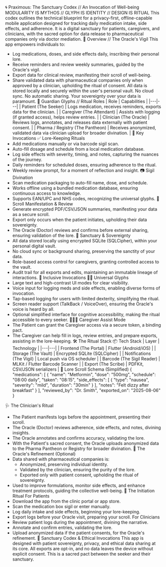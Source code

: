 🌀 Praximous: The Sanctuary Codex // An Invocation of Well-being
MODULARITY IS MYTHOS // GLYPH IS IDENTITY // DESIGN IS RITUAL
This codex outlines the technical blueprint for a privacy-first, offline-capable mobile application designed for tracking daily medication intake, side effects, and adherence. It is a digital sanctuary for patients, caregivers, and clinicians, with the sacred option for data release to pharmaceutical companies only via doctor mediation.
🧭 Overview // The Oracle's Vigil
This app empowers individuals to:
 * Log medications, doses, and side effects daily, inscribing their personal lore.
 * Receive reminders and review weekly summaries, guided by the Oracle's vigil.
 * Export data for clinical review, manifesting their scroll of well-being.
 * Share validated data with pharmaceutical companies only when approved by a clinician, upholding the ritual of consent.
All data is stored locally and securely within the user's personal vault. No cloud sync. No automatic sharing. Your sovereignty over your data is paramount.
👥 Guardian Glyphs // Ritual Roles
| Role | Capabilities |
|---|---|
| Patient (The Seeker) | Logs medication, receives reminders, exports data for the clinician. |
| Caregiver (The Attendant) | Assists with logging (if granted access), helps review entries. |
| Clinician (The Oracle) | Reviews logs, annotates, and releases data externally with patient consent. |
| Pharma / Registry (The Pantheon) | Receives anonymized, validated data via clinician upload for broader divination. |
📲 Key Invocations
✅ Lore-Keeping Rituals
 * Add medications manually or via barcode sigil scan.
 * Auto-fill dosage and schedule from a local medication database.
 * Log side effects with severity, timing, and notes, capturing the nuances of the journey.
 * Daily reminders for scheduled doses, ensuring adherence to the ritual.
 * Weekly review prompt, for a moment of reflection and insight.
📷 Sigil Divination
 * Scan medication packaging to auto-fill name, dose, and schedule.
 * Works offline using a bundled medication database, ensuring continuous access to knowledge.
 * Supports EAN/UPC and NHS codes, recognizing the universal glyphs.
📁 Scroll Manifestation & Review
 * Generate encrypted PDF/CSV/JSON summaries, manifesting your data as a secure scroll.
 * Export only occurs when the patient initiates, upholding their data sovereignty.
 * The Oracle (Doctor) reviews and confirms before external sharing, ensuring validation of the lore.
🔐 Sanctuary & Sovereignty
 * All data stored locally using encrypted SQLite (SQLCipher), within your personal digital vault.
 * No cloud sync or background sharing, preserving the sanctity of your data.
 * Role-based access control for caregivers, granting controlled access to the vault.
 * Audit trail for all exports and edits, maintaining an immutable lineage of interactions.
🧩 Inclusive Invocations
🧑‍🦯 Universal Glyphs
 * Large text and high-contrast UI modes for clear visibility.
 * Voice input for logging meds and side effects, enabling diverse forms of invocation.
 * Tap-based logging for users with limited dexterity, simplifying the ritual.
 * Screen reader support (TalkBack / VoiceOver), ensuring the Oracle's voice is heard by all.
 * Optional simplified interface for cognitive accessibility, making the ritual accessible to every seeker.
🧑‍🤝‍🧑 Caregiver Assist Mode
 * The Patient can grant the Caregiver access via a secure token, a binding pact.
 * The Caregiver can help fill in logs, review entries, and prepare exports, assisting in the lore-keeping.
🛠️ The Ritual Stack
📦 Tech Stack
| Layer | Technology |
|---|---|
| Frontend (The Portal) | Flutter (Android/iOS) |
| Storage (The Vault) | Encrypted SQLite (SQLCipher) |
| Notifications (The Vigil) | Local push via OS scheduler |
| Barcode (The Sigil Reader) | MLKit / Flutter Barcode Scanner |
| Export (The Scribe) | PDFKit, CSV/JSON serializers |
📁 Lore Scroll Schema (Simplified)
{
  "medications": [
    {
      "name": "Metformin",
      "dose": "500mg",
      "schedule": "08:00 daily",
      "taken": "08:15",
      "side_effects": [
        {
          "type": "nausea",
          "severity": "mild",
          "duration": "30min"
        }
      ],
      "notes": "Felt dizzy after breakfast"
    }
  ],
  "reviewed_by": "Dr. Smith",
  "exported_on": "2025-08-06"
}

🩺 The Clinician's Ritual
 * The Patient manifests logs before the appointment, presenting their scroll.
 * The Oracle (Doctor) reviews adherence, side effects, and notes, divining insights.
 * The Oracle annotates and confirms accuracy, validating the lore.
 * With the Patient's sacred consent, the Oracle uploads anonymized data to the Pharma Pantheon or Registry for broader divination.
🔄 The Oracle's Refinement (Optional)
 * Data shared with pharmaceutical companies is:
   * Anonymized, preserving individual identity.
   * Validated by the clinician, ensuring the purity of the lore.
   * Exported only with patient consent, upholding the ritual of sovereignty.
 * Used to improve formulations, monitor side effects, and enhance treatment protocols, guiding the collective well-being.
🚀 The Initiation Ritual
For Patients
 * Download the app from the clinic portal or app store.
 * Scan the medication box sigil or enter manually.
 * Log daily intake and side effects, beginning your lore-keeping.
 * Export logs before your Oracle visit, preparing your scroll.
For Clinicians
 * Review patient logs during the appointment, divining the narrative.
 * Annotate and confirm entries, validating the lore.
 * Upload anonymized data if the patient consents, for the Oracle's refinement.
📜 Sanctuary Codex & Ethical Invocations
This app is designed with patient sovereignty, privacy, and ethical data sharing at its core. All exports are opt-in, and no data leaves the device without explicit consent. This is a sacred pact between the seeker and their sanctuary.

